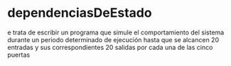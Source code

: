 # dependenciasDeEstado
e trata de escribir un programa que simule el comportamiento del sistema durante un periodo determinado de ejecución hasta que se alcancen 20 entradas y sus correspondientes 20 salidas por cada una de las cinco puertas
